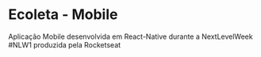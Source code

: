 # Ecoleta - Mobile
 Aplicação Mobile desenvolvida em React-Native durante a NextLevelWeek #NLW1 produzida pela Rocketseat
